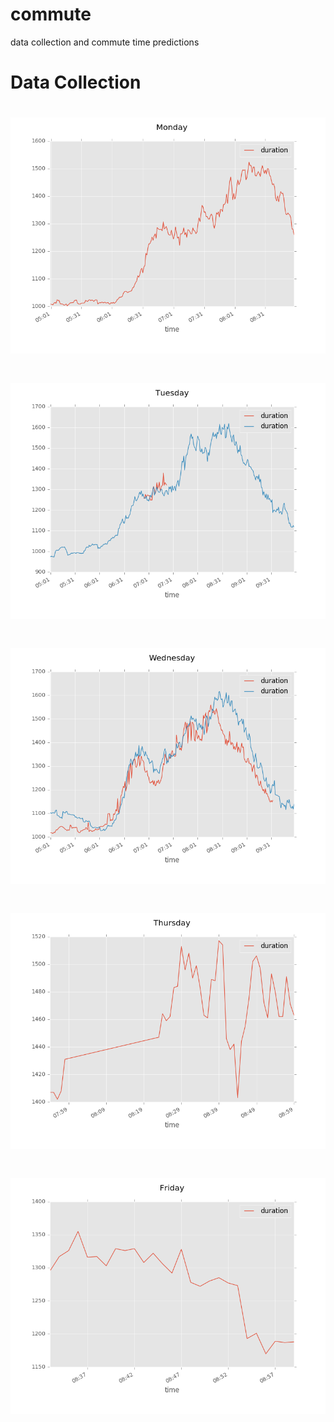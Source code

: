 # commute
data collection and commute time predictions

# Data Collection
# ![Monday](images/Monday.png)
# ![Tuesday](images/Tuesday.png)
# ![Wednesday](images/Wednesday.png)
# ![Thursday](images/Thursday.png)
# ![Friday](images/Friday.png)
